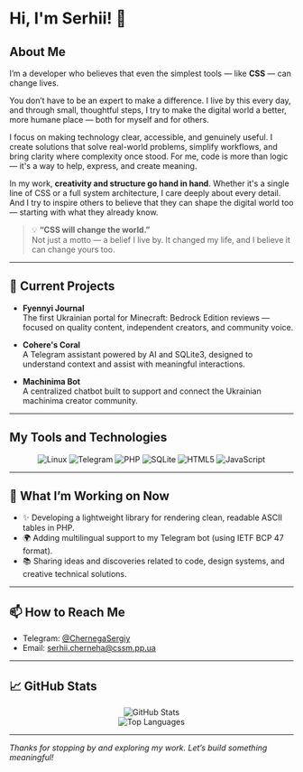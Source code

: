 # Hi, I'm Serhii! 👋

## About Me

I’m a developer who believes that even the simplest tools — like **CSS** — can change lives.

You don’t have to be an expert to make a difference. I live by this every day, and through small, thoughtful steps, I try to make the digital world a better, more humane place — both for myself and for others.

I focus on making technology clear, accessible, and genuinely useful. I create solutions that solve real-world problems, simplify workflows, and bring clarity where complexity once stood. For me, code is more than logic — it's a way to help, express, and create meaning.

In my work, **creativity and structure go hand in hand**. Whether it's a single line of CSS or a full system architecture, I care deeply about every detail. And I try to inspire others to believe that they can shape the digital world too — starting with what they already know.

> 💡 **“CSS will change the world.”**  
> Not just a motto — a belief I live by. It changed my life, and I believe it can change yours too.

---

## 🚧 Current Projects

- **Fyennyi Journal**  
  The first Ukrainian portal for Minecraft: Bedrock Edition reviews — focused on quality content, independent creators, and community voice.

- **Cohere's Coral**  
  A Telegram assistant powered by AI and SQLite3, designed to understand context and assist with meaningful interactions.

- **Machinima Bot**  
  A centralized chatbot built to support and connect the Ukrainian machinima creator community.

---

## My Tools and Technologies

<div align="center">
  <img src="https://img.shields.io/badge/Linux-black?style=for-the-badge&logo=linux&logoColor=white" alt="Linux" />
  <img src="https://img.shields.io/badge/Telegram-26A5E4?style=for-the-badge&logo=telegram&logoColor=white" alt="Telegram" />
  <img src="https://img.shields.io/badge/PHP-777BB4?style=for-the-badge&logo=php&logoColor=white" alt="PHP" />
  <img src="https://img.shields.io/badge/SQLite-003B57?style=for-the-badge&logo=sqlite&logoColor=white" alt="SQLite" />
  <img src="https://img.shields.io/badge/HTML5-E34F26?style=for-the-badge&logo=html5&logoColor=white" alt="HTML5" />
  <img src="https://img.shields.io/badge/JavaScript-F7DF1E?style=for-the-badge&logo=javascript&logoColor=black" alt="JavaScript" />
</div>

---

## 🌱 What I’m Working on Now

- ✨ Developing a lightweight library for rendering clean, readable ASCII tables in PHP.
- 🌍 Adding multilingual support to my Telegram bot (using IETF BCP 47 format).
- 📚 Sharing ideas and discoveries related to code, design systems, and creative technical solutions.

---

## 📫 How to Reach Me

- Telegram: [@ChernegaSergiy](https://t.me/ChernegaSergiy)  
- Email: [serhii.cherneha@cssm.pp.ua](mailto:serhii.cherneha@cssm.pp.ua)  

---

## 📈 GitHub Stats

<div align="center">
  <img src="https://github-readme-stats.vercel.app/api?username=ChernegaSergiy&show_icons=true&theme=default" alt="GitHub Stats" />
  <br/>
  <img src="https://github-readme-stats.vercel.app/api/top-langs/?username=ChernegaSergiy&layout=compact" alt="Top Languages" />
</div>

---

_Thanks for stopping by and exploring my work. Let’s build something meaningful!_
